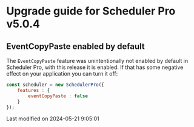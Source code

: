 # Upgrade guide for Scheduler Pro v5.0.4

## EventCopyPaste enabled by default
The `EventCopyPaste` feature was unintentionally not enabled by default in Scheduler Pro, with this release it is 
enabled. If that has some negative effect on your application you can turn it off:

```javascript
const scheduler = new SchedulerPro({
    features : {
        eventCopyPaste : false
    }
});
```


<p class="last-modified">Last modified on 2024-05-21 9:05:01</p>